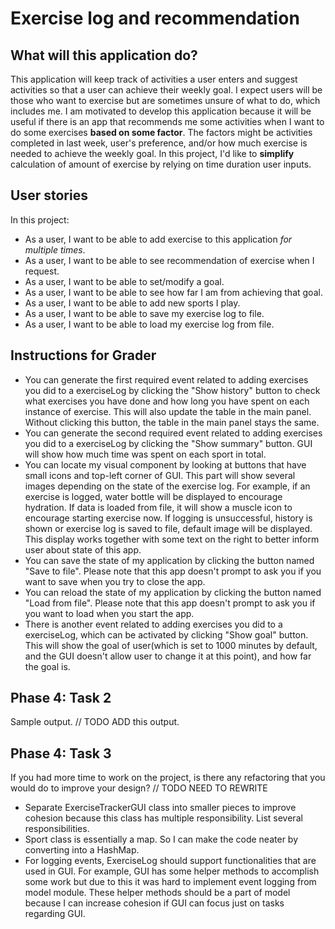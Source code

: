 # Exercise log and recommendation

## What will this application do?

This application will keep track of activities a user enters and suggest activities so that a user can achieve their weekly goal. I expect users will be those who want to exercise but are sometimes unsure of what to do, which includes me. I am motivated to develop this application because it will be useful if there is an app that recommends me some activities when I want to do some exercises  **based on some factor**. The factors might be activities completed in last week, user's preference, and/or how much exercise is needed to achieve the weekly goal. In this project, I'd like to **simplify** calculation of amount of exercise by relying on time duration user inputs. 

## User stories

In this project:

- As a user, I want to be able to add exercise to this application *for multiple times*.
- As a user, I want to be able to see recommendation of exercise when I request.
- As a user, I want to be able to set/modify a goal.
- As a user, I want to be able to see how far I am from achieving that goal. 
- As a user, I want to be able to add new sports I play.
- As a user, I want to be able to save my exercise log to file.
- As a user, I want to be able to load my exercise log from file.


## Instructions for Grader

- You can generate the first required event related to adding exercises you did to a exerciseLog by clicking the "Show history" button to check what exercises you have done and how long you have spent on each instance of exercise. This will also update the table in the main panel. Without clicking this button, the table in the main panel stays the same.
- You can generate the second required event related to adding exercises you did to a exerciseLog by clicking the "Show summary" button. GUI will show how much time was spent on each sport in total.
- You can locate my visual component by looking at buttons that have small icons and top-left corner of GUI. This part will show several images depending on the state of the exercise log. For example, if an exercise is logged, water bottle will be displayed to encourage hydration. If data is loaded from file, it will show a muscle icon to encourage starting exercise now. If logging is unsuccessful, history is shown or exercise log is saved to file, default image will be displayed. This display works together with some text on the right to better inform user about state of this app.  
- You can save the state of my application by clicking the button named "Save to file". Please note that this app doesn't prompt to ask you if you want to save when you try to close the app.
- You can reload the state of my application by clicking the button named "Load from file". Please note that this app doesn't prompt to ask you if you want to load when you start the app.
- There is another event related to adding exercises you did to a exerciseLog, which can be activated by clicking "Show goal" button. This will show the goal of user(which is set to 1000 minutes by default, and the GUI doesn't allow user to change it at this point), and how far the goal is.

## Phase 4: Task 2
Sample output.
// TODO ADD this output.

## Phase 4: Task 3
If you had more time to work on the project, is there any refactoring that you would do to improve your design?
// TODO NEED TO REWRITE
- Separate ExerciseTrackerGUI class into smaller pieces to improve cohesion because this class has multiple responsibility. List several responsibilities.
- Sport class is essentially a map. So I can make the code neater by converting into a HashMap.
- For logging events, ExerciseLog should support functionalities that are used in GUI. For example, GUI has some helper methods to accomplish some work but due to this it was hard to implement event logging from model module. These helper methods should be a part of model because I can increase cohesion if GUI can focus just on tasks regarding GUI.
